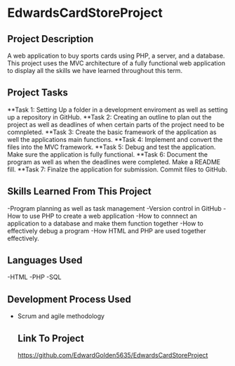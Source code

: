 # EdwardsCardStoreProject

## Project Description
A web application to buy sports cards using PHP, a server, and a database. This project uses the MVC architecture of a fully functional web application to display all the skills we have learned throughout this term.

## Project Tasks
**Task 1: Setting Up a folder in a development enviroment as well as setting up a repository in GitHub.
**Task 2: Creating an outline to plan out the project as well as deadlines of when certain parts of the project need to be comnpleted.
**Task 3: Create the basic framework of the application as well the applications main functions.
**Task 4: Implement and convert the files into the MVC framework.
**Task 5: Debug and test the application. Make sure the application is fully functional.
**Task 6: Document the program as well as when the deadlines were completed. Make a README fill.
**Task 7: Finalze the application for submission. Commit files to GitHub.

## Skills Learned From This Project
-Program planning as well as task management 
-Version control in GitHub 
-How to use PHP to create a web application
-How to  connnect an application to a database and make them function together
-How to effectively debug a program
-How HTML and PHP are used together effectively.

## Languages Used
-HTML
-PHP
-SQL

## Development Process Used
- Scrum and agile methodology

  ## Link To Project
  https://github.com/EdwardGolden5635/EdwardsCardStoreProject 

